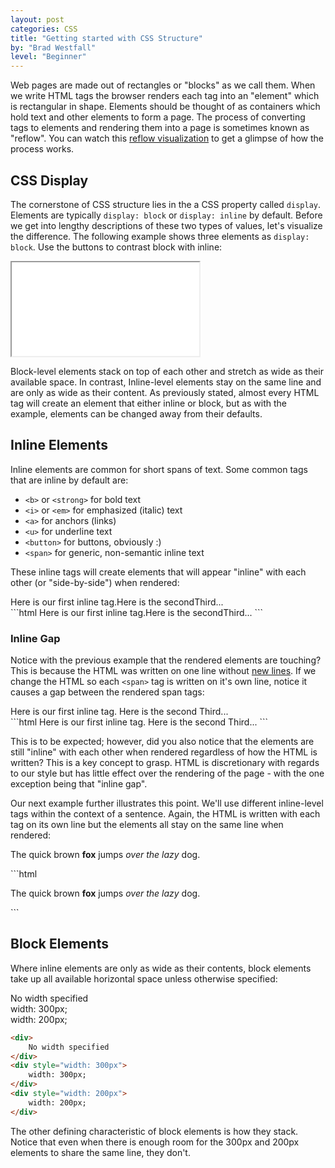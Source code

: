 ```yaml
---
layout: post
categories: CSS
title: "Getting started with CSS Structure"
by: "Brad Westfall"
level: "Beginner"
---
```


Web pages are made out of rectangles or "blocks" as we call them. When we write HTML tags the browser renders each tag into an "element" which is rectangular in shape. Elements should be thought of as containers which hold text and other elements to form a page. The process of converting tags to elements and rendering them into a page is sometimes known as "reflow". You can watch this [reflow visualization](https://www.youtube.com/watch?v=ZTnIxIA5KGw) to get a glimpse of how the process works.

## CSS Display

The cornerstone of CSS structure lies in the a CSS property called `display`. Elements are typically `display: block` or `display: inline` by default. Before we get into lengthy descriptions of these two types of values, let's visualize the difference. The following example shows three elements as `display: block`. Use the buttons to contrast block with inline:

<iframe src="/demo/display/toggle.html" class="x2"></iframe>

Block-level elements stack on top of each other and stretch as wide as their available space. In contrast, Inline-level elements stay on the same line and are only as wide as their content. As previously stated, almost every HTML tag will create an element that either inline or block, but as with the example, elements can be changed away from their defaults.

## Inline Elements

Inline elements are common for short spans of text. Some common tags that are inline by default are:

- `<b>` or `<strong>` for bold text
- `<i>` or `<em>` for emphasized (italic) text
- `<a>` for anchors (links)
- `<u>` for underline text
- `<button>` for buttons, obviously :)
- `<span>` for generic, non-semantic inline text

These inline tags will create elements that will appear "inline" with each other (or "side-by-side") when rendered:

<div class="demo spacing">
	<span class="colorize">Here is our first inline tag.</span><span class="colorize">Here is the second</span><span class="colorize">Third...</span>
</div>
```html
<span>Here is our first inline tag.</span><span>Here is the second</span><span>Third...</span>
```

### Inline Gap

Notice with the previous example that the rendered elements are touching? This is because the HTML was written on one line without [new lines](http://en.wikipedia.org/wiki/Newline). If we change the HTML so each `<span>` tag is written on it's own line, notice it causes a gap between the rendered span tags:

<div class="demo spacing">
	<span class="colorize">Here is our first inline tag.</span>
	<span class="colorize">Here is the second</span>
	<span class="colorize">Third...</span>
</div>
```html
<span>Here is our first inline tag.</span>
<span>Here is the second</span>
<span>Third...</span>
```

This is to be expected; however, did you also notice that the elements are still "inline" with each other when rendered regardless of how the HTML is written? This is a key concept to grasp. HTML is discretionary with regards to our style but has little effect over the rendering of the page - with the one exception being that "inline gap".

Our next example further illustrates this point. We'll use different inline-level tags within the context of a sentence. Again, the HTML is written with each tag on its own line but the elements all stay on the same line when rendered:

<div class="demo">
	<p>
	 	The
		<span class="colorize">quick</span>
		brown
		<strong class="colorize">fox</strong>
		jumps
		<em class="colorize">over the lazy</em>
		dog.
	</p>
</div>
```html
<p>
	The
	<span>quick</span>
	brown
	<strong>fox</strong>
	jumps
	<em>over the lazy</em>
	dog.
</p>
```

## Block Elements

Where inline elements are only as wide as their contents, block elements take up all available horizontal space unless otherwise specified:

<div class="demo">
	<div class="colorize">
		No width specified
	</div>
	<div class="colorize" style="width: 300px">
		width: 300px;
	</div>
	<div class="colorize" style="width: 200px">
		width: 200px;
	</div>
</div>

```html
<div>
	No width specified
</div>
<div style="width: 300px">
	width: 300px;
</div>
<div style="width: 200px">
	width: 200px;
</div>
```

The other defining characteristic of block elements is how they stack. Notice that even when there is enough room for the 300px and 200px elements to share the same line, they don't.
